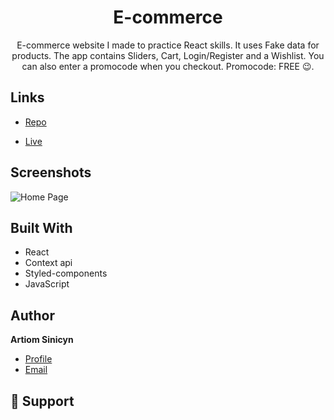 <h1 align="center">E-commerce</h1>

<p align="center">E-commerce website I made to practice React skills. It uses Fake data for products. The app contains Sliders, Cart, Login/Register and a Wishlist. You can also enter a promocode when you checkout. Promocode: FREE 😉.</p>

## Links

-   [Repo](https://github.com/artisyn/e-commerce 'E-commerce Repo')

-   [Live](https://e-commerce-artisyn.netlify.app 'Live View')

## Screenshots

![Home Page](../e-commerce/src/screenshots/ecommerceScreenshot.png 'Home Page')

## Built With

-   React
-   Context api
-   Styled-components
-   JavaScript

## Author

**Artiom Sinicyn**

-   [Profile](https://github.com/artisyn 'Rohit jain')
-   [Email](mailto:artioms1@gmail.com?subject=Hi 'Hi!')

## 🤝 Support
